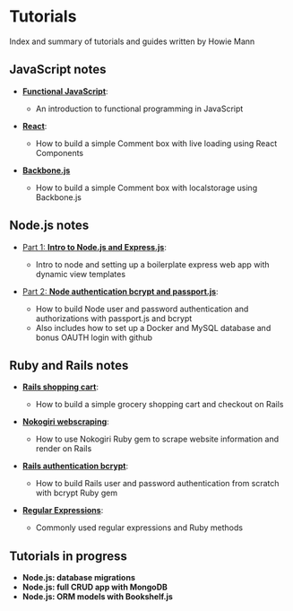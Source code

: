 # Tutorials
Index and summary of tutorials and guides written by Howie Mann

## JavaScript notes
- [**Functional JavaScript**](functional_js.md):
  - An introduction to functional programming in JavaScript

- [**React**](react_view.md):
  - How to build a simple Comment box with live loading using React Components

- [**Backbone.js**](backbonejs.md)
  - How to build a simple Comment box with localstorage using Backbone.js

## Node.js notes
- [Part 1: **Intro to Node.js and Express.js**](node_express_intro.md):
  - Intro to node and setting up a boilerplate express web app with dynamic view templates

- [Part 2: **Node authentication bcrypt and passport.js**](node_authentication.md):
  - How to build Node user and password authentication and authorizations with passport.js and bcrypt
  - Also includes how to set up a Docker and MySQL database and bonus OAUTH login with github

## Ruby and Rails notes
- [**Rails shopping cart**](Rails_Shopping_Cart.md):
  - How to build a simple grocery shopping cart and checkout on Rails

- [**Nokogiri webscraping**](Nokogiri_Webscraping.md):
  - How to use Nokogiri Ruby gem to scrape website information and render on Rails

- [**Rails authentication bcrypt**](rails_authentication.md):
  - How to build Rails user and password authentication from scratch with bcrypt Ruby gem

- [**Regular Expressions**](regular_expressions.md):
  - Commonly used regular expressions and Ruby methods

## Tutorials in progress
- **Node.js: database migrations**
- **Node.js: full CRUD app with MongoDB**
- **Node.js: ORM models with Bookshelf.js**
